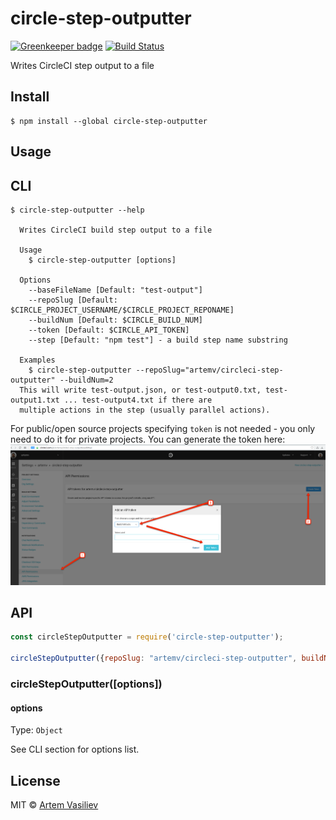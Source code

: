 # circle-step-outputter 
[![Greenkeeper badge](https://badges.greenkeeper.io/artemv/circleci-step-outputter.svg)](https://greenkeeper.io/)
[![Build Status](https://travis-ci.org/artemv/circleci-step-outputter.svg?branch=master)](https://travis-ci.org/artemv/circleci-step-outputter)

Writes CircleCI step output to a file


## Install

```
$ npm install --global circle-step-outputter
```


## Usage

## CLI

```
$ circle-step-outputter --help

  Writes CircleCI build step output to a file

  Usage
    $ circle-step-outputter [options]

  Options
    --baseFileName [Default: "test-output"]
    --repoSlug [Default: $CIRCLE_PROJECT_USERNAME/$CIRCLE_PROJECT_REPONAME]
    --buildNum [Default: $CIRCLE_BUILD_NUM]
    --token [Default: $CIRCLE_API_TOKEN]
    --step [Default: "npm test"] - a build step name substring

  Examples
    $ circle-step-outputter --repoSlug="artemv/circleci-step-outputter" --buildNum=2
  This will write test-output.json, or test-output0.txt, test-output1.txt ... test-output4.txt if there are
  multiple actions in the step (usually parallel actions).
```
For public/open source projects specifying `token` is not needed - you only need to do it for private projects. You can 
generate the token here: ![api token creation](docs/api_token.png "api token creation")

## API

```js
const circleStepOutputter = require('circle-step-outputter');

circleStepOutputter({repoSlug: "artemv/circleci-step-outputter", buildNum: 2});
```

### circleStepOutputter([options])

#### options

Type: `Object`

See CLI section for options list.

## License

MIT © [Artem Vasiliev](https://github.com/artemv)
